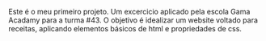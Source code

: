 Este é o meu primeiro projeto. 
Um excercicio aplicado pela escola Gama Acadamy para a turma #43.
O objetivo é idealizar um website voltado para receitas, aplicando elementos básicos de html e propriedades de css.